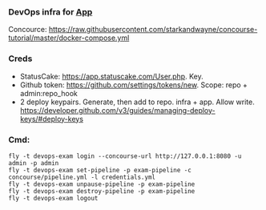 ### DevOps infra for [App](https://github.com/GardOS/devops-exam-app)

Concource: https://raw.githubusercontent.com/starkandwayne/concourse-tutorial/master/docker-compose.yml

### Creds

- StatusCake: https://app.statuscake.com/User.php. Key.
- Github token: https://github.com/settings/tokens/new. Scope: repo + admin:repo_hook
- 2 deploy keypairs. Generate, then add to repo. infra + app. Allow write. https://developer.github.com/v3/guides/managing-deploy-keys/#deploy-keys

### Cmd:

`fly -t devops-exam login --concourse-url http://127.0.0.1:8080 -u admin -p admin`\
`fly -t devops-exam set-pipeline -p exam-pipeline -c concourse/pipeline.yml -l credentials.yml`\
`fly -t devops-exam unpause-pipeline -p exam-pipeline`\
`fly -t devops-exam destroy-pipeline -p exam-pipeline`\
`fly -t devops-exam logout`
